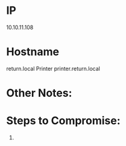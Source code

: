 
# IP
10.10.11.108

# Hostname
return.local
Printer
printer.return.local

# Other Notes:



# Steps to Compromise:
1. 